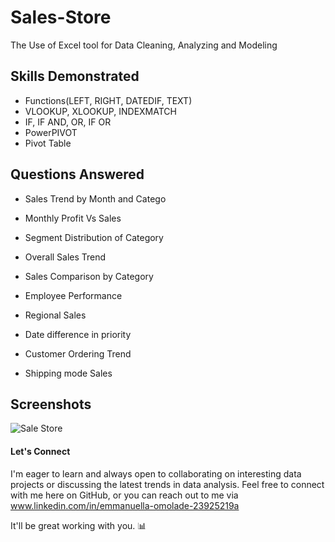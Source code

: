 # Sales-Store
The Use of Excel tool for Data Cleaning, Analyzing and Modeling 

## Skills Demonstrated
* Functions(LEFT, RIGHT, DATEDIF, TEXT)
* VLOOKUP, XLOOKUP, INDEXMATCH
* IF, IF AND, OR, IF OR
* PowerPIVOT
* Pivot Table

## Questions Answered
* Sales Trend by Month and Catego

* Monthly Profit Vs Sales
  
* Segment Distribution of Category

* Overall Sales Trend 

* Sales Comparison by Category

* Employee Performance

* Regional Sales

* Date difference in priority

* Customer Ordering Trend

* Shipping mode Sales   

## Screenshots
![Sale Store](https://github.com/Ikeoluwapo/Excel-Journey-/blob/main/SALES%20STORE.png?raw=true)

#### Let's Connect

I'm eager to learn and always open to collaborating on interesting data projects or discussing the latest trends in data analysis. Feel free to connect with me here on GitHub, or you can reach out to me via www.linkedin.com/in/emmanuella-omolade-23925219a

It'll be great working with you. 📊

